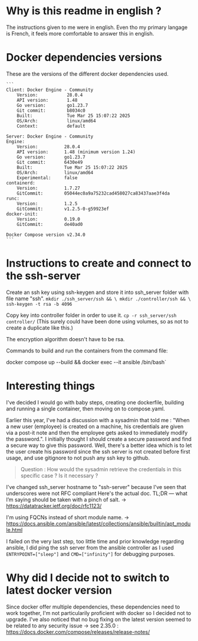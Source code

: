 # Why is this readme in english ?
The instructions given to me were in english. Even tho my primary langage is French, it feels more comfortable to answer this in english.

# Docker dependencies versions

These are the versions of the different docker dependencies used.

    ```
    Client: Docker Engine - Community
        Version:           28.0.4
        API version:       1.48
        Go version:        go1.23.7
        Git commit:        b8034c0
        Built:             Tue Mar 25 15:07:22 2025
        OS/Arch:           linux/amd64
        Context:           default

    Server: Docker Engine - Community
    Engine:
        Version:          28.0.4
        API version:      1.48 (minimum version 1.24)
        Go version:       go1.23.7
        Git commit:       6430e49
        Built:            Tue Mar 25 15:07:22 2025
        OS/Arch:          linux/amd64
        Experimental:     false
    containerd:
        Version:          1.7.27
        GitCommit:        05044ec0a9a75232cad458027ca83437aae3f4da
    runc:
        Version:          1.2.5
        GitCommit:        v1.2.5-0-g59923ef
    docker-init:
        Version:          0.19.0
        GitCommit:        de40ad0

    Docker Compose version v2.34.0
    ```

# Instructions to create and connect to the ssh-server

Create an ssh key using ssh-keygen and store it into ssh_server folder with file name "ssh".
    ```
        mkdir ./ssh_server/ssh && \
        mkdir ./controller/ssh && \
        ssh-keygen -t rsa -b 4096
    ```

Copy key into controller folder in order to use it.
    `cp -r ssh_server/ssh controller/`
(This surely could have been done using volumes, so as not to create a duplicate like this.)

The encryption algorithm doesn't have to be rsa.

Commands to build and run the containers from the command file:

docker compose up --build && docker exec --it ansible /bin/bash`

# Interesting things

I've decided I would go with baby steps, creating one dockerfile, building and running a single container, then moving on to compose.yaml.

Earlier this year, I've had a discussion with a sysadmin that told me : "When a new user (employee) 
is created on a machine, his credentials are given via a post-it note and then the employee gets asked to immediately modify the 
password.". 
I initially thought I should create a secure password and find a secure way to give this password. 
Well, there's a better idea which is to let the user create his password since the ssh server is not created before first usage, and use gitignore
to not push any ssh key to github.

> Question : How would the sysadmin retrieve the credentials in this specific case ? Is it necessary ?
    
I've changed ssh_server hostname to "ssh-server" because I've seen that underscores were not RFC compliant
Here's the actual doc. TL;DR — what I’m saying should be taken with a pinch of salt. -> https://datatracker.ietf.org/doc/rfc1123/

I'm using FQCNs instead of short module name. -> https://docs.ansible.com/ansible/latest/collections/ansible/builtin/apt_module.html

I failed on the very last step, too little time and prior knowledge regarding ansible, I did ping the ssh server from the ansible controller 
as I used `ENTRYPOINT=["sleep"]` and `CMD=["infinity"]` for debugging purposes.

# Why did I decide not to switch to latest docker version

Since docker offer multiple dependencies, these dependencies need to work together, I'm not particularily proficient with docker so I decided not to upgrade.
I've also noticed that no bug fixing on the latest version seemed to be related to any security issue -> see 2.35.0 : https://docs.docker.com/compose/releases/release-notes/
